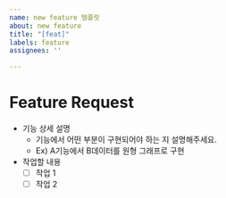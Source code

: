 ```yaml
---
name: new feature 템플릿
about: new feature
title: "[feat]"
labels: feature
assignees: ''

---
```


# Feature Request

- 기능 상세 설명
  - 기능에서 어떤 부분이 구현되어야 하는 지 설명해주세요.
  - Ex) A기능에서 B데이터를 원형 그래프로 구현
- 작업할 내용
  - [ ] 작업 1
  - [ ] 작업 2
